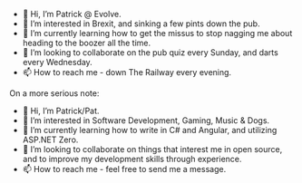 - 👋 Hi, I’m Patrick @ Evolve.
- 👀 I’m interested in Brexit, and sinking a few pints down the pub.
- 🌱 I’m currently learning how to get the missus to stop nagging me about heading to the boozer all the time.
- 💞️ I’m looking to collaborate on the pub quiz every Sunday, and darts every Wednesday.
- 📫 How to reach me - down The Railway every evening.



On a more serious note:
- 👋 Hi, I’m Patrick/Pat.
- 👀 I’m interested in Software Development, Gaming, Music & Dogs.
- 🌱 I’m currently learning how to write in C# and Angular, and utilizing ASP.NET Zero.
- 💞️ I’m looking to collaborate on things that interest me in open source, and to improve my development skills through experience.
- 📫 How to reach me - feel free to send me a message.
